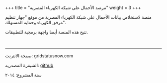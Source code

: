 +++
title = "مرصد الأحمال على شبكة الكهرباء المصرية"
weight = 3
+++

منصة لاستخلاص بيانات الأحمال على شبكة الكهرباء المصرية من موقع "جهاز تنظيم مرفق الكهرباء وحماية المستهلك".

تتيح هذه المنصة أيضا واجهة برمجية للتطبيقات.

<br />

---

صفحة الانترنت: gridstatusnow.com

الشيفرة المصدرية: [github](https://github.com/mos3abof/gridstatusnow)

سنة المشروع: ٢٠١٤
